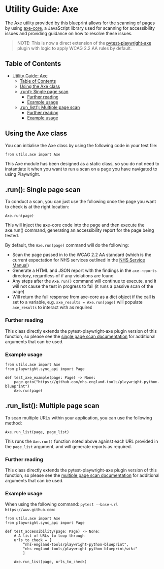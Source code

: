 # Utility Guide: Axe

The Axe utility provided by this blueprint allows for the scanning of pages by using [axe-core](https://github.com/dequelabs/axe-core), a JavaScript
library used for scanning for accessibility issues and providing guidance on how to resolve these issues.

> NOTE: This is now a direct extension of the [pytest-playwright-axe](https://github.com/davethepunkyone/pytest-playwright-axe) plugin with logic to apply WCAG 2.2 AA rules by default.

## Table of Contents

- [Utility Guide: Axe](#utility-guide-axe)
  - [Table of Contents](#table-of-contents)
  - [Using the Axe class](#using-the-axe-class)
  - [.run(): Single page scan](#run-single-page-scan)
    - [Further reading](#further-reading)
    - [Example usage](#example-usage)
  - [.run\_list(): Multiple page scan](#run_list-multiple-page-scan)
    - [Further reading](#further-reading-1)
    - [Example usage](#example-usage-1)

## Using the Axe class

You can initialise the Axe class by using the following code in your test file:

    from utils.axe import Axe

This Axe module has been designed as a static class, so you do not need to instantiate it when you want to run a scan on a page you have navigated to
using Playwright.

## .run(): Single page scan

To conduct a scan, you can just use the following once the page you want to check is at the right location:

    Axe.run(page)

This will inject the axe-core code into the page and then execute the axe.run() command, generating an accessibility report for the page being tested.

By default, the `Axe.run(page)` command will do the following:

- Scan the page passed in to the WCAG 2.2 AA standard (which is the current expectation for NHS services outlined in the [NHS Service Manual](https://service-manual.nhs.uk/accessibility/what-all-NHS-services-need-to-do))
- Generate a HTML and JSON report with the findings in the `axe-reports` directory, regardless of if any violations are found
- Any steps after the `Axe.run()` command will continue to execute, and it will not cause the test in progress to fail (it runs a passive scan of the page)
- Will return the full response from axe-core as a dict object if the call is set to a variable, e.g. `axe_results = Axe.run(page)` will populate `axe_results` to interact with as required

### Further reading

This class directly extends the pytest-playwright-axe plugin version of this function, so please see the [single page scan documentation](https://github.com/davethepunkyone/pytest-playwright-axe?tab=readme-ov-file#run-single-page-scan) for additional arguments that can be used.

### Example usage

    from utils.axe import Axe
    from playwright.sync_api import Page

    def test_axe_example(page: Page) -> None:
        page.goto("https://github.com/nhs-england-tools/playwright-python-blueprint")
        Axe.run(page)

## .run_list(): Multiple page scan

To scan multiple URLs within your application, you can use the following method:

    Axe.run_list(page, page_list)

This runs the `Axe.run()` function noted above against each URL provided in the `page_list` argument, and will generate reports as required.

### Further reading

This class directly extends the pytest-playwright-axe plugin version of this function, so please see the [multiple page scan documentation](https://github.com/davethepunkyone/pytest-playwright-axe?tab=readme-ov-file#run_list-multiple-page-scan) for additional arguments that can be used.

### Example usage

When using the following command: `pytest --base-url https://www.github.com`:

    from utils.axe import Axe
    from playwright.sync_api import Page

    def test_accessibility(page: Page) -> None:
        # A list of URLs to loop through
        urls_to_check = [
            "nhs-england-tools/playwright-python-blueprint",
            "nhs-england-tools/playwright-python-blueprint/wiki"
            ]

        Axe.run_list(page, urls_to_check)
